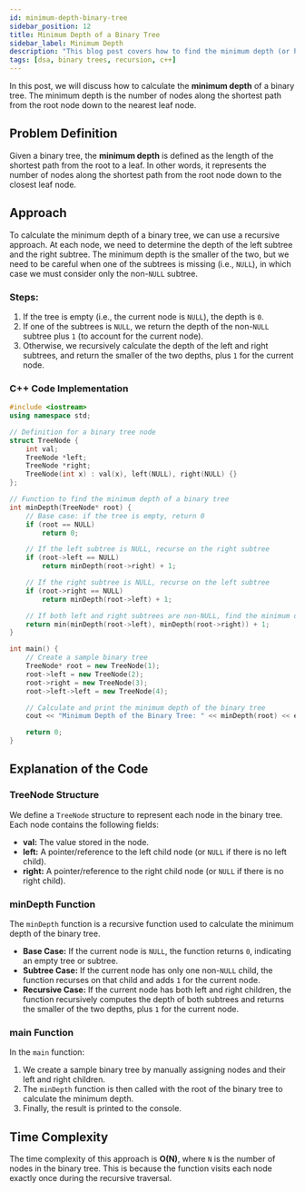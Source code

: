 ```yaml
---
id: minimum-depth-binary-tree
sidebar_position: 12
title: Minimum Depth of a Binary Tree
sidebar_label: Minimum Depth
description: "This blog post covers how to find the minimum depth (or height) of a binary tree in C++, along with explanations and code examples."
tags: [dsa, binary trees, recursion, c++]
---
```



In this post, we will discuss how to calculate the **minimum depth** of a binary tree. The minimum depth is the number of nodes along the shortest path from the root node down to the nearest leaf node.

## Problem Definition
Given a binary tree, the **minimum depth** is defined as the length of the shortest path from the root to a leaf. In other words, it represents the number of nodes along the shortest path from the root node down to the closest leaf node.


## Approach
To calculate the minimum depth of a binary tree, we can use a recursive approach. At each node, we need to determine the depth of the left subtree and the right subtree. The minimum depth is the smaller of the two, but we need to be careful when one of the subtrees is missing (i.e., `NULL`), in which case we must consider only the non-`NULL` subtree.

### Steps:
1. If the tree is empty (i.e., the current node is `NULL`), the depth is `0`.
2. If one of the subtrees is `NULL`, we return the depth of the non-`NULL` subtree plus `1` (to account for the current node).
3. Otherwise, we recursively calculate the depth of the left and right subtrees, and return the smaller of the two depths, plus `1` for the current node.

### C++ Code Implementation

```cpp
#include <iostream>
using namespace std;

// Definition for a binary tree node
struct TreeNode {
    int val;
    TreeNode *left;
    TreeNode *right;
    TreeNode(int x) : val(x), left(NULL), right(NULL) {}
};

// Function to find the minimum depth of a binary tree
int minDepth(TreeNode* root) {
    // Base case: if the tree is empty, return 0
    if (root == NULL)
        return 0;

    // If the left subtree is NULL, recurse on the right subtree
    if (root->left == NULL)
        return minDepth(root->right) + 1;

    // If the right subtree is NULL, recurse on the left subtree
    if (root->right == NULL)
        return minDepth(root->left) + 1;

    // If both left and right subtrees are non-NULL, find the minimum depth
    return min(minDepth(root->left), minDepth(root->right)) + 1;
}

int main() {
    // Create a sample binary tree
    TreeNode* root = new TreeNode(1);
    root->left = new TreeNode(2);
    root->right = new TreeNode(3);
    root->left->left = new TreeNode(4);

    // Calculate and print the minimum depth of the binary tree
    cout << "Minimum Depth of the Binary Tree: " << minDepth(root) << endl;

    return 0;
}

```

## Explanation of the Code

### TreeNode Structure
We define a `TreeNode` structure to represent each node in the binary tree. Each node contains the following fields:

- **val:** The value stored in the node.
- **left:** A pointer/reference to the left child node (or `NULL` if there is no left child).
- **right:** A pointer/reference to the right child node (or `NULL` if there is no right child).

### minDepth Function
The `minDepth` function is a recursive function used to calculate the minimum depth of the binary tree.

- **Base Case:** If the current node is `NULL`, the function returns `0`, indicating an empty tree or subtree.
- **Subtree Case:** If the current node has only one non-`NULL` child, the function recurses on that child and adds `1` for the current node.
- **Recursive Case:** If the current node has both left and right children, the function recursively computes the depth of both subtrees and returns the smaller of the two depths, plus `1` for the current node.

### main Function
In the `main` function:

1. We create a sample binary tree by manually assigning nodes and their left and right children.
2. The `minDepth` function is then called with the root of the binary tree to calculate the minimum depth.
3. Finally, the result is printed to the console.

## Time Complexity
The time complexity of this approach is **O(N)**, where `N` is the number of nodes in the binary tree. This is because the function visits each node exactly once during the recursive traversal.

